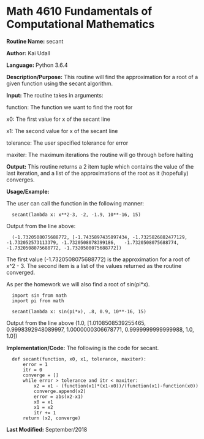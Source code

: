 # Math 4610 Fundamentals of Computational Mathematics

**Routine Name:**           secant

**Author:** Kai Udall

**Language:** Python 3.6.4

**Description/Purpose:** This routine will find the approximation for a root of a given function using the secant algorithm.

**Input:** The routine takes in arguments:

function: The function we want to find the root for

x0: The first value for x of the secant line

x1: The second value for x of the secant line

tolerance: The user specified tolerance for error

maxiter: The maximum iterations the routine will go through before halting

**Output:** This routine returns a 2 item tuple which contains the value of the last iteration, and a list of the approximations of the root as it (hopefully) converges.

**Usage/Example:**

The user can call the function in the following manner:

      secant(lambda x: x**2-3, -2, -1.9, 10**-16, 15)

Output from the line above:

      (-1.7320508075688772, [-1.7435897435897434, -1.7325826882477129, -1.732052573113379, -1.7320508078399186,   -1.7320508075688774, -1.7320508075688772, -1.7320508075688772])

The first value (-1.7320508075688772) is the approximation for a root of x^2 - 3. The second item is a list of the values returned as the routine converged.

As per the homework we will also find a root of sin(pi*x). 

      import sin from math
      import pi from math
      
      secant(lambda x: sin(pi*x), .8, 0.9, 10**-16, 15)

Output from the line above
      (1.0, [1.0108508539255465, 0.9998392948089997, 1.0000000306678771, 0.9999999999999988, 1.0, 1.0])

**Implementation/Code:** The following is the code for secant.
      
      def secant(function, x0, x1, tolerance, maxiter):
          error = 1
          itr = 0
          converge = []
          while error > tolerance and itr < maxiter:
              x2 = x1 - (function(x1)*(x1-x0))/(function(x1)-function(x0))
              converge.append(x2)
              error = abs(x2-x1)
              x0 = x1
              x1 = x2
              itr += 1
          return (x2, converge)
      


**Last Modified:** September/2018
